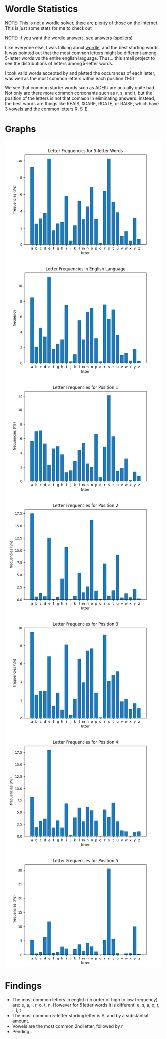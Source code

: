 # Wordle Statistics

NOTE: This is not a wordle solver, there are plenty of those on the internet. This is just some stats for me to check out

NOTE: If you want the wordle answers, see [answers (spoilers)](data/searchableAnswers.txt)

Like everyone else, I was talking about [wordle](https://www.powerlanguage.co.uk/wordle/), and the best starting words. It was pointed out that the most common letters might be different among 5-letter words vs the entire english language. Thus... this small project to see the distributions of letters among 5-letter words.

I took valid words accepted by  and plotted the occurances of each letter, was well as the most common letters within each position (1-5)

We see that common starter words such as ADEIU are actually quite bad. Not only are there more common consonants such as r, s, and t, but the position of the letters is not that common in eliminating answers. Instead, the best words are things like REAIS, SOARE, ROATE, or RAISE, which have 3 vowels and the common letters R, S, E. 


# Graphs

![](img/total.png)
![](img/englishTotal.png)
![](img/1.png)
![](img/2.png)
![](img/3.png)
![](img/4.png)
![](img/5.png)

# Findings

* The most common letters in english (in order of high to low frequency) are: e, a, i, r, o, t, n. However for 5 letter words it is different: e, s, a, o, r, i, l, t
* The most common 5-letter starting letter is S, and by a substantial amount.
* Vowels are the most common 2nd letter, followed by r
* Pending..